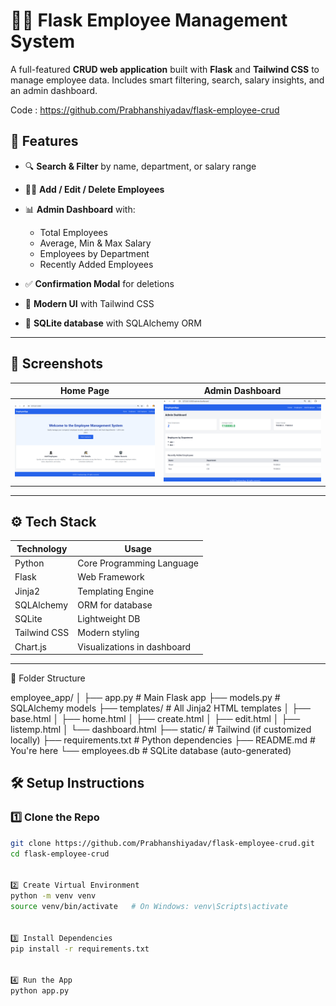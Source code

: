 # 👩‍💼 Flask Employee Management System

A full-featured **CRUD web application** built with **Flask** and **Tailwind CSS** to manage employee data. Includes smart filtering, search, salary insights, and an admin dashboard.


Code :  https://github.com/Prabhanshiyadav/flask-employee-crud


## 🚀 Features

- 🔍 **Search & Filter** by name, department, or salary range

- 🧑‍💼 **Add / Edit / Delete Employees**


- 📊 **Admin Dashboard** with:
  - Total Employees
  - Average, Min & Max Salary
  - Employees by Department
  - Recently Added Employees
- ✅ **Confirmation Modal** for deletions
- 🌈 **Modern UI** with Tailwind CSS
- 💾 **SQLite database** with SQLAlchemy ORM

---

## 📸 Screenshots

| Home Page | Admin Dashboard |
|-----------|-----------------|
| ![home](assets/img1.png) | ![dashboard](assets/img2.png) |

---

## ⚙️ Tech Stack

| Technology | Usage |
|------------|--------|
| Python | Core Programming Language |
| Flask | Web Framework |
| Jinja2 | Templating Engine |
| SQLAlchemy | ORM for database |
| SQLite | Lightweight DB |
| Tailwind CSS | Modern styling |
| Chart.js | Visualizations in dashboard |

---



📂 Folder Structure

employee_app/
│
├── app.py                 # Main Flask app
├── models.py              # SQLAlchemy models
├── templates/             # All Jinja2 HTML templates
│   ├── base.html
│   ├── home.html
│   ├── create.html
│   ├── edit.html
│   ├── listemp.html
│   └── dashboard.html
├── static/                # Tailwind (if customized locally)
├── requirements.txt       # Python dependencies
├── README.md              # You're here
└── employees.db           # SQLite database (auto-generated)



## 🛠️ Setup Instructions

### 1️⃣ Clone the Repo
```bash
git clone https://github.com/Prabhanshiyadav/flask-employee-crud.git
cd flask-employee-crud


2️⃣ Create Virtual Environment
python -m venv venv
source venv/bin/activate   # On Windows: venv\Scripts\activate


3️⃣ Install Dependencies
pip install -r requirements.txt


4️⃣ Run the App
python app.py
